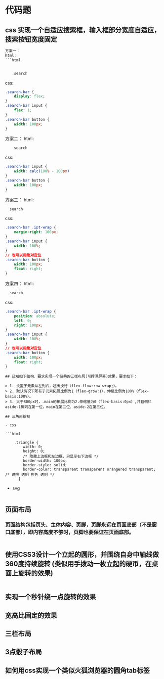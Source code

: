 # 代码题

## css 实现一个自适应搜索框，输入框部分宽度自适应，搜索按钮宽度固定

```html
方案一：
html:
```html


    search
```

css:

```css
.search-bar {
    display: flex;
}
.search-bar input {
    flex: 1;
}
.search-bar button {
    width: 100px;
}
```

方案二：
html:

```html
    search
```

css:

```css
.search-bar input {
    width: calc(100% - 100px)
}
.search-bar button {
    width: 100px;
}
```

方案三：
html:

```html
  search
```

css:

```css
.search-bar .ipt-wrap {
    margin-right: 100px;
}
.search-bar input {
    width: 100%;
}
// 也可以用绝对定位
.search-bar button {
    width: 100px;
    float: right;
}
```

方案四：
html:

```html
  search
```

css:

```css
.search-bar .ipt-wrap {
    position: absolute;
    left: 0;
    right: 100px;
}
.search-bar input {
    width: 100%;
}
// 也可以用绝对定位
.search-bar button {
    width: 100px;
    float: right;
}
```

```
## 已知如下结构，要求实现一个经典的三栏布局(可撑满屏幕)效果，要求如下：

> 1. 设置子元素从左到右，超出换行（flex-flow:row wrap;）。
> 2. 默认情况下所有子元素拓展比例为1（flex-grow:1），伸缩比例为100%（flex-basis:100%）。
> 3. 大于800px时，.main的拓展比例为2.伸缩值为0（flex-basis:0px）,并且侧栏aside-1排列在第一位，main在第二位，aside-2在第三位。

## 三角形绘制

- css

```html

    .triangle {
        width: 0;
        height: 0;
        /* 隐藏上边框和左边框，只显示右下边框 */
        border-width: 100px;
        border-style: solid;
        border-color: transparent transparent orangered transparent; /* 透明 透明 橙色 透明 */
      }
```

- svg

```html

```

## 页面布局

### 页面结构包括页头、主体内容、页脚，页脚永远在页面底部（不是窗口底部），即内容高度不够时，页脚也要保证在页面底部。

```html

```

## 使用CSS3设计一个立起的圆形，并围绕自身中轴线做360度持续旋转 (类似用手拨动一枚立起的硬币，在桌面上旋转的效果)

```html

```

## 实现一个秒针绕一点旋转的效果

## 宽高比固定的效果

## 三栏布局

## 3点骰子布局

## 如何用css实现一个类似火狐浏览器的圆角tab标签
